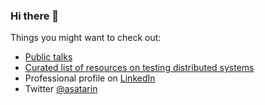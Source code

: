 ### Hi there 👋


Things you might want to check out:
- [Public talks](https://asatarin.github.io/talks/)
- [Curated list of resources on testing distributed systems](https://asatarin.github.io/testing-distributed-systems/)
- Professional profile on [LinkedIn](https://www.linkedin.com/in/asatarin/)
- Twitter [@asatarin](https://twitter.com/asatarin)

